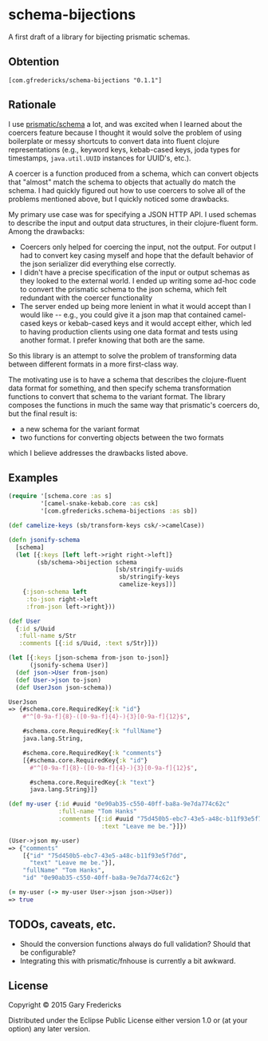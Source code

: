 # schema-bijections

A first draft of a library for bijecting prismatic schemas.

## Obtention

```
[com.gfredericks/schema-bijections "0.1.1"]
```

## Rationale

I use [prismatic/schema](https://github.com/Prismatic/schema) a lot,
and was excited when I learned about the coercers feature because I
thought it would solve the problem of using boilerplate or messy
shortcuts to convert data into fluent clojure representations (e.g.,
keyword keys, kebab-cased keys, joda types for timestamps,
`java.util.UUID` instances for UUID's, etc.).

A coercer is a function produced from a schema, which can convert
objects that "almost" match the schema to objects that actually do
match the schema. I had quickly figured out how to use coercers to
solve all of the problems mentioned above, but I quickly noticed some
drawbacks.

My primary use case was for specifying a JSON HTTP API. I used schemas
to describe the input and output data structures, in their
clojure-fluent form. Among the drawbacks:

- Coercers only helped for coercing the input, not the output. For
  output I had to convert key casing myself and hope that the default
  behavior of the json serializer did everything else correctly.
- I didn't have a precise specification of the input or output schemas
  as they looked to the external world. I ended up writing some ad-hoc
  code to convert the prismatic schema to the json schema, which felt
  redundant with the coercer functionality
- The server ended up being more lenient in what it would accept than
  I would like -- e.g., you could give it a json map that contained
  camel-cased keys or kebab-cased keys and it would accept either,
  which led to having production clients using one data format and
  tests using another format. I prefer knowing that both are the same.

So this library is an attempt to solve the problem of transforming
data between different formats in a more first-class way.

The motivating use is to have a schema that describes the
clojure-fluent data format for something, and then specify schema
transformation functions to convert that schema to the variant
format. The library composes the functions in much the same way
that prismatic's coercers do, but the final result is:

- a new schema for the variant format
- two functions for converting objects between the two formats

which I believe addresses the drawbacks listed above.

## Examples

``` clojure
(require '[schema.core :as s]
         '[camel-snake-kebab.core :as csk]
         '[com.gfredericks.schema-bijections :as sb])

(def camelize-keys (sb/transform-keys csk/->camelCase))

(defn jsonify-schema
  [schema]
  (let [{:keys [left left->right right->left]}
        (sb/schema->bijection schema
                              [sb/stringify-uuids
                               sb/stringify-keys
                               camelize-keys])]
    {:json-schema left
     :to-json right->left
     :from-json left->right}))

(def User
  {:id s/Uuid
   :full-name s/Str
   :comments [{:id s/Uuid, :text s/Str}]})

(let [{:keys [json-schema from-json to-json]}
      (jsonify-schema User)]
  (def json->User from-json)
  (def User->json to-json)
  (def UserJson json-schema))

UserJson
=> {#schema.core.RequiredKey{:k "id"}
    #"^[0-9a-f]{8}-([0-9a-f]{4}-){3}[0-9a-f]{12}$",

    #schema.core.RequiredKey{:k "fullName"}
    java.lang.String,

    #schema.core.RequiredKey{:k "comments"}
    [{#schema.core.RequiredKey{:k "id"}
      #"^[0-9a-f]{8}-([0-9a-f]{4}-){3}[0-9a-f]{12}$",

      #schema.core.RequiredKey{:k "text"}
      java.lang.String}]}

(def my-user {:id #uuid "0e90ab35-c550-40ff-ba8a-9e7da774c62c"
              :full-name "Tom Hanks"
              :comments [{:id #uuid "75d450b5-ebc7-43e5-a48c-b11f93e5f7dd"
                          :text "Leave me be."}]})

(User->json my-user)
=> {"comments"
    [{"id" "75d450b5-ebc7-43e5-a48c-b11f93e5f7dd",
      "text" "Leave me be."}],
    "fullName" "Tom Hanks",
    "id" "0e90ab35-c550-40ff-ba8a-9e7da774c62c"}

(= my-user (-> my-user User->json json->User))
=> true
```

## TODOs, caveats, etc.

- Should the conversion functions always do full validation? Should
  that be configurable?
- Integrating this with prismatic/fnhouse is currently a bit awkward.

## License

Copyright © 2015 Gary Fredericks

Distributed under the Eclipse Public License either version 1.0 or (at
your option) any later version.

